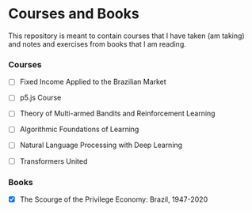 # Courses and Books

This repository is meant to contain courses that I have taken (am taking) and notes and exercises from books that I am reading.

### Courses

- [ ] Fixed Income Applied to the Brazilian Market
- [ ] p5.js Course

- [ ] Theory of Multi-armed Bandits and Reinforcement Learning
- [ ] Algorithmic Foundations of Learning
- [ ] Natural Language Processing with Deep Learning
- [ ] Transformers United

### Books

- [X] The Scourge of the Privilege Economy: Brazil, 1947-2020
